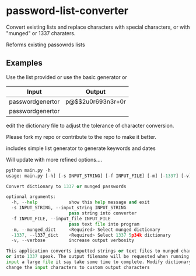 # password-list-converter
Convert existing lists and replace characters with special characters, or with "munged" or 1337 charaters. 

Reforms existing passowrds lists 
## Examples 

Use the list provided or use the basic generator or 

Input| Output
------------ | -------------
passwordgenertor | p@$$2u0r693n3r+0r
passwordgenertor| |24zzw0rd63n3r70r 

edit the dictionary file to adjust the tolerance of character conversion. 

Please fork my repo or contribute to the repo to make it better.

includes simple list generator to generate keywords and dates

Will update with more refined options....
 

```python 
python main.py -h
usage: main.py [-h] [-s INPUT_STRING] [-f INPUT_FILE] [-m] [-1337] [-v]

Convert dictionary to 1337 or munged passwords

optional arguments:
  -h, --help            show this help message and exit
  -s INPUT_STRING, --input_string INPUT_STRING
                        pass string into converter
  -f INPUT_FILE, --input_file INPUT_FILE
                        pass text file into program
  -m, --munged_dict     <Required> Select munged dictionary
  -1337, --l337_dict    <Required> Select 1337 5p34k dictionary
  -v, --verbose         increase output verbosity

This application converts inputted strings or text files to munged characters
or into 1337 speak. The output filename will be requested when running. If you
input a large file it say take some time to complete. Modify dictionary.py to
change the input characters to custom output characters
```


